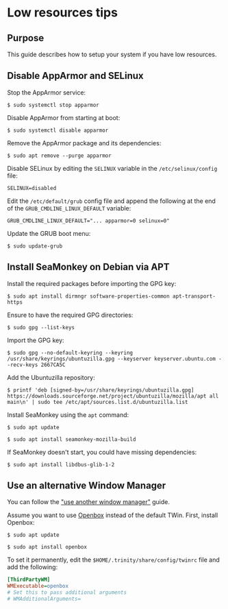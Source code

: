 # Low resources tips

## Purpose
This guide describes how to setup your system if you have low resources.

## Disable AppArmor and SELinux
Stop the AppArmor service:
```shell
$ sudo systemctl stop apparmor
```

Disable AppArmor from starting at boot:
```shell
$ sudo systemctl disable apparmor
```

Remove the AppArmor package and its dependencies:
```shell
$ sudo apt remove --purge apparmor
```

Disable SELinux by editing the `SELINUX` variable in the `/etc/selinux/config` file:
```
SELINUX=disabled
```

Edit the `/etc/default/grub` config file and append the following at the end of the `GRUB_CMDLINE_LINUX_DEFAULT` variable:
```
GRUB_CMDLINE_LINUX_DEFAULT="... apparmor=0 selinux=0"
```

Update the GRUB boot menu:
```shell
$ sudo update-grub
```

## Install SeaMonkey on Debian via APT
Install the required packages before importing the GPG key:
```shell
$ sudo apt install dirmngr software-properties-common apt-transport-https
```

Ensure to have the required GPG directories:
```shell
$ sudo gpg --list-keys
```

Import the GPG key:
```shell
$ sudo gpg --no-default-keyring --keyring /usr/share/keyrings/ubuntuzilla.gpg --keyserver keyserver.ubuntu.com --recv-keys 2667CA5C
```

Add the Ubuntuzilla repository:
```shell
$ printf 'deb [signed-by=/usr/share/keyrings/ubuntuzilla.gpg] https://downloads.sourceforge.net/project/ubuntuzilla/mozilla/apt all main\n' | sudo tee /etc/apt/sources.list.d/ubuntuzilla.list
```

Install SeaMonkey using the `apt` command:
```shell
$ sudo apt update

$ sudo apt install seamonkey-mozilla-build
```

If SeaMonkey doesn't start, you could have missing dependencies:
```shell
$ sudo apt install libdbus-glib-1-2
```

## Use an alternative Window Manager
You can follow the ["use another window manager"](https://wiki.trinitydesktop.org/Tips_And_Tricks#Use_another_window_manager_with_TDE) guide.

Assume you want to use [Openbox](https://openbox.org/) instead of the default TWin.
First, install Openbox:
```shell
$ sudo apt update

$ sudo apt install openbox
```

To set it permanently, edit the `$HOME/.trinity/share/config/twinrc` file and add the following:
```ini
[ThirdPartyWM]
WMExecutable=openbox
# Set this to pass additional arguments
# WMAdditionalArguments=
```
